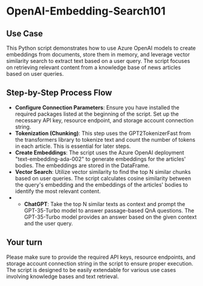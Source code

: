 # OpenAI-Embedding-Search101

## Use Case
This Python script demonstrates how to use Azure OpenAI models to create embeddings from documents, store them in memory, and leverage vector similarity search to extract text based on a user query. The script focuses on retrieving relevant content from a knowledge base of news articles based on user queries.

## Step-by-Step Process Flow
- **Configure Connection Parameters**: Ensure you have installed the required packages listed at the beginning of the script. Set up the necessary API key, resource endpoint, and storage account connection string.
- **Tokenization (Chunking)**: This step uses the GPT2TokenizerFast from the transformers library to tokenize text and count the number of tokens in each article. This is essential for later steps.
- **Create Embeddings**: The script uses the Azure OpenAI deployment "text-embedding-ada-002" to generate embeddings for the articles' bodies. The embeddings are stored in the DataFrame.
- **Vector Search**: Utilize vector similarity to find the top N similar chunks based on user queries. The script calculates cosine similarity between the query's embedding and the embeddings of the articles' bodies to identify the most relevant content.
- - **ChatGPT**: Take the top N similar texts as context and prompt the GPT-35-Turbo model to answer passage-based QnA questions. The GPT-35-Turbo model provides an answer based on the given context and the user query.

## Your turn
Please make sure to provide the required API keys, resource endpoints, and storage account connection string in the script to ensure proper execution. The script is designed to be easily extendable for various use cases involving knowledge bases and text retrieval.

